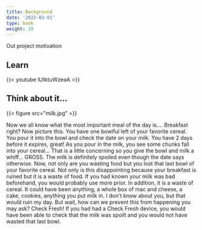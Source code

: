 ```yaml
---
title: Background
date: '2022-03-01'
type: book
weight: 20
---
```

Out project motivation
<!--more-->

## Learn

{{< youtube lUtktuWzeaA >}}


## Think about it...

{{< figure src="milk.jpg" >}}

Now we all know what the most important meal of the day is…. Breakfast right? Now picture this. You have one bowlful left of your favorite cereal. You pour it into the bowl and check the date on your milk. You have 2 days before it expires, great! As you pour in the milk, you see some chunks fall into your cereal… That is a little concerning so you give the bowl and milk a whiff… GROSS. The milk is definitely spoiled even though the date says otherwise. Now, not only are you wasting food but you lost that last bowl of your favorite cereal. Not only is this disappointing because your breakfast is ruined but it is a waste of food. If you had known your milk was bad beforehand, you would probably use more prior. In addition, it is a waste of cereal. It could have been anything, a whole box of mac and cheese, a cake, cookies, anything you put milk in. I don't know about you, but that would ruin my day. But wait, how can we prevent this from happening you may ask? Check Fresh! If you had had a Check Fresh device, you would have been able to check that the milk was spoilt and you would not have wasted that last bowl.

